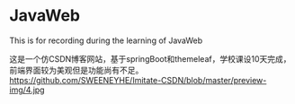 # JavaWeb
This is for recording during the learning of JavaWeb

这是一个仿CSDN博客网站，基于springBoot和themeleaf，学校课设10天完成，前端界面较为美观但是功能尚有不足。
https://github.com/SWEENEYHE/Imitate-CSDN/blob/master/preview-img/4.jpg
